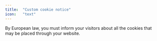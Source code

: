 ```yaml
---
title:  "Custom cookie notice"
icon:   "text"
---
```


By European law, you must inform your visitors about all the cookies that may be placed through your website.